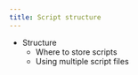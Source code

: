 ```yaml
---
title: Script structure
---
```


 - Structure
   - Where to store scripts
   - Using multiple script files

